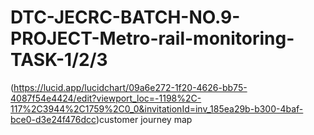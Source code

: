 # DTC-JECRC-BATCH-NO.9-PROJECT-Metro-rail-monitoring-TASK-1/2/3

(https://lucid.app/lucidchart/09a6e272-1f20-4626-bb75-4087f54e4424/edit?viewport_loc=-1198%2C-117%2C3944%2C1759%2C0_0&invitationId=inv_185ea29b-b300-4baf-bce0-d3e24f476dcc)customer journey map
